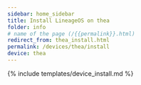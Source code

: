 ```yaml
---
sidebar: home_sidebar
title: Install LineageOS on thea
folder: info
# name of the page (/{{permalink}}.html)
redirect_from: thea_install.html
permalink: /devices/thea/install
device: thea
---
```

{% include templates/device_install.md %}
